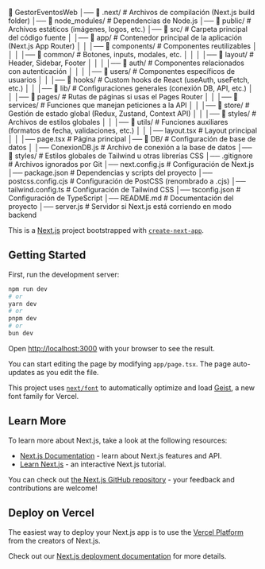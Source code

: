 📂 GestorEventosWeb
│── 📂 .next/ # Archivos de compilación (Next.js build folder)
│── 📂 node_modules/ # Dependencias de Node.js
│── 📂 public/ # Archivos estáticos (imágenes, logos, etc.)
│── 📂 src/ # Carpeta principal del código fuente
│ │── 📂 app/ # Contenedor principal de la aplicación (Next.js App Router)
│ │ │── 📂 components/ # Componentes reutilizables
│ │ │ │── 📂 common/ # Botones, inputs, modales, etc.
│ │ │ │── 📂 layout/ # Header, Sidebar, Footer
│ │ │ │── 📂 auth/ # Componentes relacionados con autenticación
│ │ │ │── 📂 users/ # Componentes específicos de usuarios
│ │ │── 📂 hooks/ # Custom hooks de React (useAuth, useFetch, etc.)
│ │ │── 📂 lib/ # Configuraciones generales (conexión DB, API, etc.)
│ │ │── 📂 pages/ # Rutas de páginas si usas el Pages Router
│ │ │── 📂 services/ # Funciones que manejan peticiones a la API
│ │ │── 📂 store/ # Gestión de estado global (Redux, Zustand, Context API)
│ │ │── 📂 styles/ # Archivos de estilos globales
│ │ │── 📂 utils/ # Funciones auxiliares (formatos de fecha, validaciones, etc.)
│ │ │── layout.tsx # Layout principal
│ │ │── page.tsx # Página principal
│── 📂 DB/ # Configuración de base de datos
│ │── ConexionDB.js # Archivo de conexión a la base de datos
│── 📂 styles/ # Estilos globales de Tailwind u otras librerías CSS
│── .gitignore # Archivos ignorados por Git
│── next.config.js # Configuración de Next.js
│── package.json # Dependencias y scripts del proyecto
│── postcss.config.cjs # Configuración de PostCSS (renombrado a .cjs)
│── tailwind.config.ts # Configuración de Tailwind CSS
│── tsconfig.json # Configuración de TypeScript
│── README.md # Documentación del proyecto
│── server.js # Servidor si Next.js está corriendo en modo backend

This is a [Next.js](https://nextjs.org) project bootstrapped with [`create-next-app`](https://nextjs.org/docs/app/api-reference/cli/create-next-app).

## Getting Started

First, run the development server:

```bash
npm run dev
# or
yarn dev
# or
pnpm dev
# or
bun dev
```

Open [http://localhost:3000](http://localhost:3000) with your browser to see the result.

You can start editing the page by modifying `app/page.tsx`. The page auto-updates as you edit the file.

This project uses [`next/font`](https://nextjs.org/docs/app/building-your-application/optimizing/fonts) to automatically optimize and load [Geist](https://vercel.com/font), a new font family for Vercel.

## Learn More

To learn more about Next.js, take a look at the following resources:

- [Next.js Documentation](https://nextjs.org/docs) - learn about Next.js features and API.
- [Learn Next.js](https://nextjs.org/learn) - an interactive Next.js tutorial.

You can check out [the Next.js GitHub repository](https://github.com/vercel/next.js) - your feedback and contributions are welcome!

## Deploy on Vercel

The easiest way to deploy your Next.js app is to use the [Vercel Platform](https://vercel.com/new?utm_medium=default-template&filter=next.js&utm_source=create-next-app&utm_campaign=create-next-app-readme) from the creators of Next.js.

Check out our [Next.js deployment documentation](https://nextjs.org/docs/app/building-your-application/deploying) for more details.
